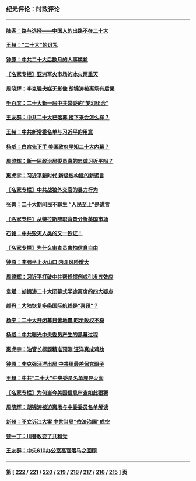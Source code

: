 ### 纪元评论：时政评论
---
#### [陆客：路与选择——中国人的出路不在二十大](../../pages/nsc1025/n13853080.md) 
#### [王赫：“二十大”的诅咒](../../pages/nsc1025/n13853044.md) 
#### [钟原：中共二十大后数月的人事尴尬](../../pages/nsc1025/n13852799.md) 
#### [【名家专栏】亚洲军火市场的冰火两重天](../../pages/nsc1025/n13852527.md) 
#### [周晓辉：李克强央媒无影像 胡锦涛被离场有后果](../../pages/nsc1025/n13852509.md) 
#### [千百度：二十大新一届中共常委的“梦幻组合”](../../pages/nsc1025/n13852328.md) 
#### [王友群：中共二十大已落幕 接下来会怎么样？](../../pages/nsc1025/n13852000.md) 
#### [王赫：中共新常委名单与习近平的用意](../../pages/nsc1025/n13852075.md) 
#### [杨威：白宫先下手 美国政府早知二十大内幕？](../../pages/nsc1025/n13852085.md) 
#### [周晓辉：新一届政治局委员真的忠诚习近平吗？](../../pages/nsc1025/n13852009.md) 
#### [惠虎宇：习近平新时代 新极权构建的新谎言](../../pages/nsc1025/n13852053.md) 
#### [【名家专栏】中共战狼外交官的暴力行为](../../pages/nsc1025/n13851803.md) 
#### [张菁：二十大期间民不聊生 “人民至上”是谎言](../../pages/nsc1025/n13852002.md) 
#### [【名家专栏】从特拉斯辞职背景分析英国市场](../../pages/nsc1025/n13851253.md) 
#### [石铭：中共毁灭人类的又一铁证！](../../pages/nsc1025/n13851980.md) 
#### [【名家专栏】为什么审查员害怕信息自由](../../pages/nsc1025/n13851824.md) 
#### [钟原：李强坐上火山口 内斗风险增大](../../pages/nsc1025/n13851418.md) 
#### [周晓辉：习近平打破中共帮规惯例或引发五效应](../../pages/nsc1025/n13851379.md) 
#### [袁斌：胡锦涛二十大闭幕式半途离席的四大疑点](../../pages/nsc1025/n13851168.md) 
#### [颜丹：大陆恢复多条国际航线是“喜讯”？](../../pages/nsc1025/n13851333.md) 
#### [杨宁：二十大开闭幕日皆地震 昭示政权不稳](../../pages/nsc1025/n13851139.md) 
#### [杨威：中共曝光中央委员产生的黑幕过程](../../pages/nsc1025/n13851024.md) 
#### [惠虎宇：油管长标题精准预测 汪洋真成鸡肋](../../pages/nsc1025/n13851015.md) 
#### [钟原：李克强汪洋出局 中共组最差保党班子](../../pages/nsc1025/n13850977.md) 
#### [王赫：中共“二十大”中央委员名单埋导火索](../../pages/nsc1025/n13850996.md) 
#### [【名家专栏】为何当今美国信息审查如此猖獗](../../pages/nsc1025/n13850811.md) 
#### [周晓辉：胡锦涛被迫离场与中委委员名单解读](../../pages/nsc1025/n13850895.md) 
#### [新州：不立诉江大案 中共当局“依法治国”成空](../../pages/nsc1025/n13850813.md) 
#### [楚一丁：川普改变了共和党](../../pages/nsc1025/n13850622.md) 
#### [王友群：中央610办公室高官落马之回顾](../../pages/nsc1025/n13850427.md) 

---
#### 第 [ [222](./222.md) / [221](./221.md) / [220](./220.md) / [219](./219.md) / [218](./218.md) / [217](./217.md) / [216](./216.md) / [215](./215.md) ] 页
